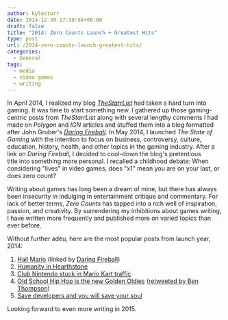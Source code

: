 ```yaml
---
author: kylestarr
date: 2014-12-30 17:39:58+00:00
draft: false
title: "2014: Zero Counts Launch + Greatest Hits"
type: post
url: /2014-zero-counts-launch-greatest-hits/
categories:
  - General
tags:
  - media
  - video games
  - writing
---
```


In April 2014, I realized my blog *[TheStarrList](https://thestarrlist.wordpress.com)* had taken a hard turn into gaming. It was time to start something new. I gathered up those gaming-centric posts from _TheStarrList_ along with several lengthy comments I had made on _Polygon_ and _IGN_ articles and stuffed them into a blog formatted after John Gruber's [_Daring Fireball_](http://daringfireball.net). In May 2014, I launched *The State of Gaming* with the intention to focus on business, controversy, culture, education, history, health, and other topics in the gaming industry. After a link on _Daring Fireball_, I decided to cool-down the blog's pretentious title into something more personal. I recalled a childhood debate: When considering "lives" in video games, does "x1" mean you are on your last, or does zero count?

Writing about games has long been a dream of mine, but there has always been insecurity in indulging in entertainment critique and commentary. For lack of better terms, *Zero Counts* has tapped into a rich well of inspiration, passion, and creativity. By surrendering my inhibitions about games writing, I have written more frequently and published more on varied topics than ever before.

Without further adéu, here are the most popular posts from launch year, 2014:

1. [Hail Mario](/2014/06/01/hail-mario/) (linked by [Daring Fireball](http://daringfireball.net/linked/2014/06/01/hail-mario))
2. [Humanity in Hearthstone](/2014/04/17/humanity-in-hearthstone/)
3. [Club Nintendo stuck in Mario Kart traffic](/2014/05/31/club-nintendo-stuck-in-mario-kart-traffic/)
4. [Old School Hip Hop is the new Golden Oldies](/2014/12/28/old-school-hip-hop-is-the-new-golden-oldies/) ([retweeted by Ben Thompson](https://twitter.com/monkbent/status/549556088509452288))
5. [Save developers and you will save your soul](/2014/03/13/save-developers-and-you-will-save-your-soul/)

Looking forward to even more writing in 2015.

